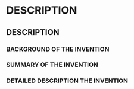# DESCRIPTION

## DESCRIPTION

### BACKGROUND OF THE INVENTION

### SUMMARY OF THE INVENTION

### DETAILED DESCRIPTION THE INVENTION

